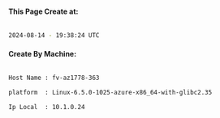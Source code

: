 
   
#### This Page Create at:

```bash

2024-08-14 - 19:38:24 UTC

```

#### Create By Machine:

```bash

Host Name : fv-az1778-363

platform  : Linux-6.5.0-1025-azure-x86_64-with-glibc2.35

Ip Local  : 10.1.0.24

```

